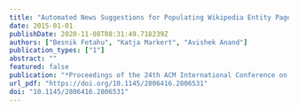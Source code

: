```yaml
---
title: "Automated News Suggestions for Populating Wikipedia Entity Pages"
date: 2015-01-01
publishDate: 2020-11-08T08:31:49.718239Z
authors: ["Besnik Fetahu", "Katja Markert", "Avishek Anand"]
publication_types: ["1"]
abstract: ""
featured: false
publication: "*Proceedings of the 24th ACM International Conference on Information and Knowledge Management, CIKM 2015, Melbourne, VIC, Australia, October 19 - 23, 2015*"
url_pdf: "https://doi.org/10.1145/2806416.2806531"
doi: "10.1145/2806416.2806531"
---
```


